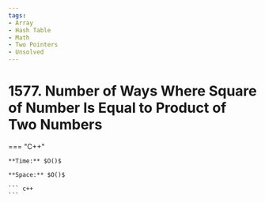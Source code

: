 ```yaml
---
tags:
- Array
- Hash Table
- Math
- Two Pointers
- Unsolved
---
```



# 1577. Number of Ways Where Square of Number Is Equal to Product of Two Numbers

=== "C++"

    **Time:** $O()$

    **Space:** $O()$

    ``` c++
    ```